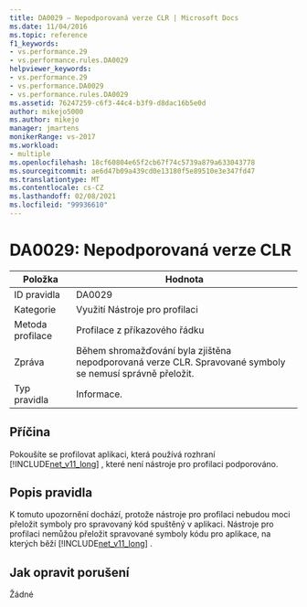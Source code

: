 ```yaml
---
title: DA0029 – Nepodporovaná verze CLR | Microsoft Docs
ms.date: 11/04/2016
ms.topic: reference
f1_keywords:
- vs.performance.29
- vs.performance.rules.DA0029
helpviewer_keywords:
- vs.performance.29
- vs.performance.DA0029
- vs.performance.rules.DA0029
ms.assetid: 76247259-c6f3-44c4-b3f9-d8dac16b5e0d
author: mikejo5000
ms.author: mikejo
manager: jmartens
monikerRange: vs-2017
ms.workload:
- multiple
ms.openlocfilehash: 18cf60804e65f2cb67f74c5739a879a633043778
ms.sourcegitcommit: ae6d47b09a439cd0e13180f5e89510e3e347fd47
ms.translationtype: MT
ms.contentlocale: cs-CZ
ms.lasthandoff: 02/08/2021
ms.locfileid: "99936610"
---
```

# <a name="da0029-unsupported-clr-version"></a>DA0029: Nepodporovaná verze CLR

|Položka|Hodnota|
|-|-|
|ID pravidla|DA0029|
|Kategorie|Využití Nástroje pro profilaci|
|Metoda profilace|Profilace z příkazového řádku|
|Zpráva|Během shromažďování byla zjištěna nepodporovaná verze CLR. Spravované symboly se nemusí správně přeložit.|
|Typ pravidla|Informace.|

## <a name="cause"></a>Příčina
 Pokoušíte se profilovat aplikaci, která používá rozhraní [!INCLUDE[net_v11_long](../profiling/includes/net_v11_long_md.md)] , které není nástroje pro profilaci podporováno.

## <a name="rule-description"></a>Popis pravidla
 K tomuto upozornění dochází, protože nástroje pro profilaci nebudou moci přeložit symboly pro spravovaný kód spuštěný v aplikaci. Nástroje pro profilaci nemůžou přeložit spravované symboly kódu pro aplikace, na kterých běží [!INCLUDE[net_v11_long](../profiling/includes/net_v11_long_md.md)] .

## <a name="how-to-fix-violations"></a>Jak opravit porušení
 Žádné
